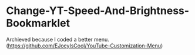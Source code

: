 # Change-YT-Speed-And-Brightness-Bookmarklet

Archieved because I coded a better menu. (https://github.com/EJoeyIsCool/YouTube-Customization-Menu)
